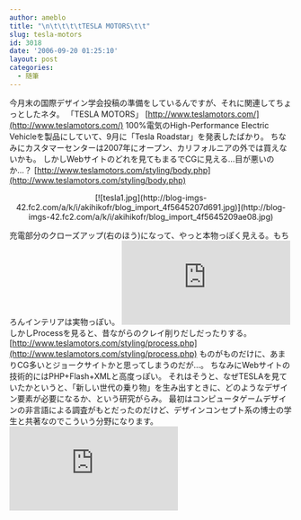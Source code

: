 ```yaml
---
author: ameblo
title: "\n\t\t\t\tTESLA MOTORS\t\t"
slug: tesla-motors
id: 3018
date: '2006-09-20 01:25:10'
layout: post
categories:
  - 随筆
---
```


今月末の国際デザイン学会投稿の準備をしているんですが、それに関連してちょっとしたネタ。 「TESLA MOTORS」 [http://www.teslamotors.com/](http://www.teslamotors.com/) 100%電気のHigh-Performance Electric Vehicleを製品にしていて、9月に「Tesla Roadstar」を発表したばかり。 ちなみにカスタマーセンターは2007年にオープン、カリフォルニアの外では買えないかも。 しかしWebサイトのどれを見てもまるでCGに見える…目が悪いのか…？ [http://www.teslamotors.com/styling/body.php](http://www.teslamotors.com/styling/body.php)

<div align="center">[![tesla1.jpg](http://blog-imgs-42.fc2.com/a/k/i/akihikofr/blog_import_4f5645207d691.jpg)](http://blog-imgs-42.fc2.com/a/k/i/akihikofr/blog_import_4f5645209ae08.jpg)</div>

充電部分のクローズアップ(右のほう)になって、やっと本物っぽく見える。もちろんインテリアは実物っぽい。 ![](http://akihiko.shirai.as/modules/bwiki/index.php?plugin=ref&page=Blog%2F2006-09-19&src=tesla2.jpg) しかしProcessを見ると、昔ながらのクレイ削りだしだったりする。 [http://www.teslamotors.com/styling/process.php](http://www.teslamotors.com/styling/process.php) ものがものだけに、あまりCG多いとジョークサイトかと思ってしまうのだが…。 ちなみにWebサイトの技術的にはPHP+Flash+XMLと高度っぽい。 それはそうと、なぜTESLAを見ていたかというと、「新しい世代の乗り物」を生み出すときに、どのようなデザイン要素が必要になるか、という研究がらみ。 最初はコンピュータゲームデザインの非言語による調査がもとだったのだけど、デザインコンセプト系の博士の学生と共著なのでこういう分野になります。 ![](http://akihiko.shirai.as/modules/bwiki/index.php?plugin=ref&page=Blog%2F2006-09-19&src=tesla3.jpg)